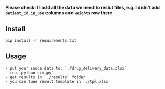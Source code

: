**Please check if I add all the data we need to reslut files,
e.g. I didn't add `patient_id`, `in_use` columns and `weights` row there**

Install
-------
    pip install -r requirements.txt

Usage
-----
    - put your souce data to: `./drug_delivery_data.xlsx`
    - run `python sim.py`
    - get results in `./results` folder
    - you can tune result template in `./tpl.xlsx`
